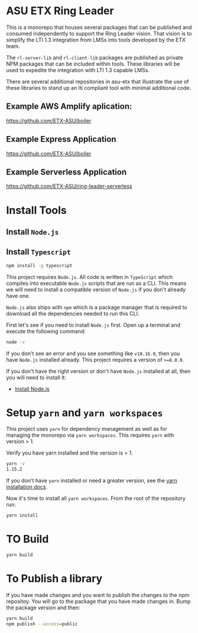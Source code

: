 # ASU ETX Ring Leader

This is a monorepo that houses several packages that can be published and consumed independently to support the Ring Leader vision. That vision is to simplify the LTI 1.3 integration from LMSs into tools developed by the ETX team.

The `rl-server-lib` and `rl-client-lib` packages are published as private NPM packages that can be included within tools. These libraries will be used to expedite the integration with LTI 1.3 capable LMSs.

There are several additional repositories in asu-etx that illustrate the use of these libraries to stand up an lti compliant tool with minimal additional code.

## Example AWS Amplify aplication:
 https://github.com/ETX-ASU/boiler
## Example Express Application
 https://github.com/ETX-ASU/boiler
## Example Serverless Application
https://github.com/ETX-ASU/ring-leader-serverless

# Install Tools

## Install `Node.js`
## Install `Typescript`

```bash
npm install -g typescript
```

This project requires `Node.js`. All code is written in `TypeScript` which compiles into executable `Node.js` scripts that are run as a CLI. This means we will need to install a compatible version of `Node.js` if you don't already have one.

`Node.js` also ships with `npm` which is a package manager that is required to download all the dependencies needed to run this CLI.

First let's see if you need to install `Node.js` first. Open up a terminal and execute the following command:

```bash
node -v
```

If you don't see an error and you see something like `v10.16.0`, then you have `Node.js` installed already. This project requires a version of `>=8.0.0`.

If you don't have the right version or don't have `Node.js` installed at all, then you will need to install it:

- [Install Node.js](https://nodejs.org/en/download/)

# Setup `yarn` and `yarn workspaces`

This project uses `yarn` for dependency management as well as for managing the monorepo via `yarn workspaces`. This requires `yarn` with version > 1.

Verify you have yarn installed and the version is > 1.

```bash
yarn -v
1.15.2
```

If you don't have `yarn` installed or need a greater version, see the [yarn installation docs](https://yarnpkg.com/lang/en/docs/install).


Now it's time to install all `yarn workspaces`. From the root of the repository run:

```bash
yarn install

```

# TO Build
 ```bash
yarn build
```

# To Publish a library
If you have made changes and you want to publish the changes to the npm repositoy. You will go to the package that you have made changes in.
Bump the package version and then:

```bash
yarn build
npm publish --access=public
